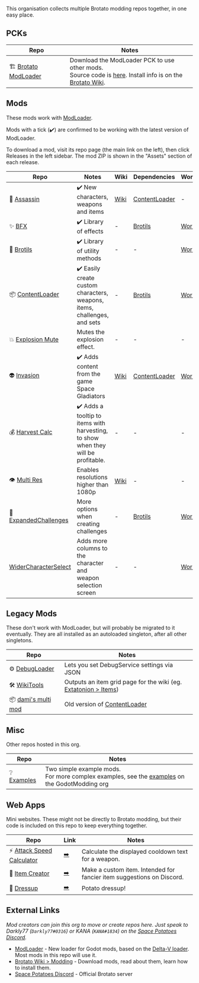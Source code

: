 This organisation collects multiple Brotato modding repos together, in one easy place. 

## PCKs

| Repo | Notes |
| --- | --- |
| 🏗️ [Brotato ModLoader](https://github.com/BrotatoMods/Brotato-ModLoader) | Download the ModLoader PCK to use other mods. <br>Source code is [here](https://github.com/GodotModding/godot-mod-loader). Install info is on the [Brotato Wiki](https://brotato.wiki.spellsandguns.com/Modding). |

## Mods

These mods work with [ModLoader](https://github.com/BrotatoMods/Brotato-ModLoader).

Mods with a tick (✔️) are confirmed to be working with the latest version of ModLoader.

To download a mod, visit its repo page (the main link on the left), then click Releases in the left sidebar. The mod ZIP is shown in the "Assets" section of each release.

| Repo | Notes | Wiki | Dependencies | Workshop |
| --- | --- | --- | --- | --- |
| 🔪 [Assassin](https://github.com/BrotatoMods/Brotato-Assassin-Mod) | ✔️ New characters, weapons and items | [Wiki](https://brotato.wiki.spellsandguns.com/Mod:Assassin) | [ContentLoader](https://github.com/BrotatoMods/Brotato-ContentLoader) | - |
| ✨ [BFX](https://github.com/BrotatoMods/Brotato-BFX) | ✔️ Library of effects | - | [Brotils](https://github.com/BrotatoMods/Brotato-Brotils) | [Workshop](https://steamcommunity.com/sharedfiles/filedetails/?id=2931388001) |
| 💼 [Brotils](https://github.com/BrotatoMods/Brotato-Brotils) | ✔️ Library of utility methods | - | - | [Workshop](https://steamcommunity.com/sharedfiles/filedetails/?id=2931388196) |
| 📦 [ContentLoader](https://github.com/BrotatoMods/Brotato-ContentLoader) | ✔️ Easily create custom characters, weapons, items, challenges, and sets | - | [Brotils](https://github.com/BrotatoMods/Brotato-Brotils) | [Workshop](https://steamcommunity.com/sharedfiles/filedetails/?id=2931387684) |
| 💥 [Explosion Mute](https://github.com/BrotatoMods/Brotato-Explosion-Mute) | Mutes the explosion effect.  | - | - | - |
| 👽 [Invasion](https://github.com/BrotatoMods/Brotato-Invasion-Mod) | ✔️ Adds content from the game Space Gladiators | [Wiki](https://brotato.wiki.spellsandguns.com/Mod:Invasion) | [ContentLoader](https://github.com/BrotatoMods/Brotato-ContentLoader) | [Workshop](https://steamcommunity.com/sharedfiles/filedetails/?id=2931400839) |
| 💰 [Harvest Calc](https://github.com/BrotatoMods/Brotato-Harvest-Calc) | ✔️ Adds a tooltip to items with harvesting, to show when they will be profitable.  | - | - | - |
| 👁 [Multi Res](https://github.com/BrotatoMods/Brotato-MultiRes) | Enables resolutions higher than 1080p | [Wiki](https://brotato.wiki.spellsandguns.com/Mod:Multiple_Resolutions_Mod) | - | - |
| 🥇 [ExpandedChallenges](https://github.com/BrotatoMods/Darkly77-ExpandedChallenges) | More options when creating challenges | - | [Brotils](https://github.com/BrotatoMods/Brotato-Brotils) | [Workshop](https://steamcommunity.com/sharedfiles/filedetails/?id=2934217303) |
| [WiderCharacterSelect](https://github.com/BrotatoMods/Darkly77-WiderCharacterSelect) | Adds more columns to the character and weapon selection screen | - | - | [Workshop](https://steamcommunity.com/sharedfiles/filedetails/?id=2934197660) |

## Legacy Mods

These don't work with ModLoader, but will probably be migrated to it eventually. They are all installed as an autoloaded singleton, after all other singletons.

| Repo | Notes |
| --- | --- |
| ⚙ [DebugLoader](https://github.com/BrotatoMods/Brotato-DebugLoader) | Lets you set DebugService settings via JSON |
| 🛠 [WikiTools](https://github.com/BrotatoMods/Brotato-WikiTools) | Outputs an item grid page for the wiki (eg. [Extatonion > Items](https://brotato.wiki.spellsandguns.com/Mod:Extatonion/Items)) |
| 📦 [dami's multi mod](https://github.com/BrotatoMods/Brotato-damis-Multiple-Mod-Support) | Old version of [ContentLoader](https://github.com/BrotatoMods/Brotato-ContentLoader) |

## Misc

Other repos hosted in this org.

| Repo | Notes |
| --- | --- |
| ❔ [Examples](https://github.com/BrotatoMods/Brotato-Example-Mods) | Two simple example mods. <br>For more complex examples, see the [examples](https://github.com/GodotModding/godot-mod-loader-examples) on the GodotModding org |

## Web Apps

Mini websites. These might not be directly to Brotato modding, but their code is included on this repo to keep everything together.

| Repo | Link | Notes |
| ---- | ---- |----- |
| ⚡ [Attack Speed Calculator](https://github.com/BrotatoMods/Brotato-Attack-Speed-Calculator) | [➡️](https://brotato.codemuffin.com/) | Calculate the displayed cooldown text for a weapon. |
| 🧪 [Item Creator](https://github.com/BrotatoMods/Brotato-Item-Creator-WebApp) | [➡️](https://brotato.codemuffin.com/item-creator/) | Make a custom item. Intended for fancier item suggestions on Discord. |
| 🥔 [Dressup](https://github.com/BrotatoMods/Brotato-Dressup-WebApp) | [➡️](https://brotato.codemuffin.com/dressup/) | Potato dressup! |


## External Links

*Mod creators can join this org to move or create repos here. Just speak to Darkly77 (`Darkly77#0316`) or KANA (`KANA#1834`) on the [Space Potatoes Discord](https://discord.gg/j39jE6k).*

- [ModLoader](https://github.com/GodotModding/godot-mod-loader) - New loader for Godot mods, based on the [Delta-V loader](https://gitlab.com/Delta-V-Modding/Mods/-/tree/main). Most mods in this repo will use it.
- [Brotato Wiki > Modding](https://brotato.wiki.spellsandguns.com/Modding) - Download mods, read about them, learn how to install them.
- [Space Potatoes Discord](https://discord.gg/j39jE6k) - Official Brotato server

<!--

**Here are some ideas to get you started:**

🙋‍♀️ A short introduction - what is your organization all about?
🌈 Contribution guidelines - how can the community get involved?
👩‍💻 Useful resources - where can the community find your docs? Is there anything else the community should know?
🍿 Fun facts - what does your team eat for breakfast?
🧙 Remember, you can do mighty things with the power of [Markdown](https://docs.github.com/github/writing-on-github/getting-started-with-writing-and-formatting-on-github/basic-writing-and-formatting-syntax)
-->
